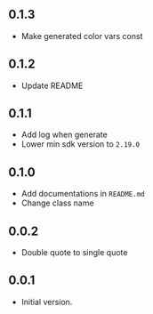 ## 0.1.3

- Make generated color vars const

## 0.1.2

- Update README

## 0.1.1

- Add log when generate
- Lower min sdk version to `2.19.0`

## 0.1.0

- Add documentations in `README.md`
- Change class name

## 0.0.2

- Double quote to single quote

## 0.0.1

- Initial version.
